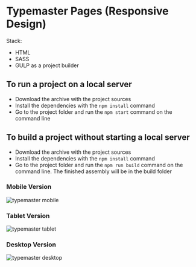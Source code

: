 # Typemaster Pages (Responsive Design)

Stack:
- HTML
- SASS
- GULP as a project builder

## To run a project on a local server
- Download the archive with the project sources
- Install the dependencies with the `npm install` command
- Go to the project folder and run the `npm start` command on the command line

## To build a project without starting a local server
- Download the archive with the project sources
- Install the dependencies with the `npm install` command
- Go to the project folder and run the `npm run build` command on the command line. The finished assembly will be in the build folder

### Mobile Version
![typemaster mobile](https://user-images.githubusercontent.com/44643418/197781205-663b3987-ed5c-42f6-b3df-d96d843a6a33.jpg)

### Tablet Version
![typemaster tablet](https://user-images.githubusercontent.com/44643418/197781287-0fe8e103-1be2-4b56-88d1-d2466be5b689.png)

### Desktop Version
![typemaster desktop](https://user-images.githubusercontent.com/44643418/197781377-6b83c30b-cdb7-479b-b647-b7d0d529dfa5.png)
